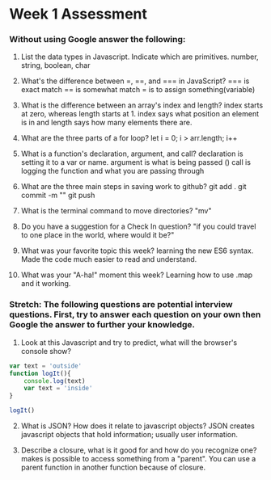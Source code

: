 # Week 1 Assessment

### Without using Google answer the following:

1. List the data types in Javascript. Indicate which are primitives.
number, string, boolean, char

2. What's the difference between =, ==, and === in JavaScript?
=== is exact match
== is somewhat match
= is to assign something(variable)

3. What is the difference between an array's index and length?
index starts at zero, whereas length starts at 1.
index says what position an element is in and length says how many elements there are.

4. What are the three parts of a for loop?
let i = 0; i > arr.length; i++

5. What is a function's declaration, argument, and call?
declaration is setting it to a var or name.
argument is what is being passed ()
call is logging the function and what you are passing through

6. What are the three main steps in saving work to github?
git add .
git commit -m ""
git push

7. What is the terminal command to move directories?
"mv"

8. Do you have a suggestion for a Check In question?
"if you could travel to one place in the world, where would it be?"

9. What was your favorite topic this week?
learning the new ES6 syntax. Made the code much easier to read and understand.

10. What was your "A-ha!" moment this week?
Learning how to use .map and it working.
### Stretch: The following questions are potential interview questions. First, try to answer each question on your own then Google the answer to further your knowledge.

1. Look at this Javascript and try to predict, what will the browser's console show?

``` javascript
var text = 'outside'
function logIt(){
    console.log(text)
    var text = 'inside'
}

logIt()
```


2. What is JSON? How does it relate to javascript objects?
JSON creates javascript objects that hold information; usually user information.

3. Describe a closure, what is it good for and how do you recognize one?
makes is possible to access something from a "parent". You can use a parent function in another function because of closure.
